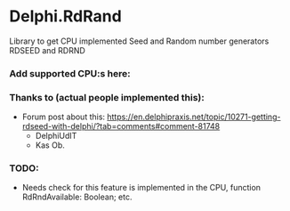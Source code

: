 # Delphi.RdRand

Library to get CPU implemented Seed and Random number generators RDSEED and RDRND

### Add supported CPU:s here:

### Thanks to (actual people implemented this): 
* Forum post about this: https://en.delphipraxis.net/topic/10271-getting-rdseed-with-delphi/?tab=comments#comment-81748
  * DelphiUdIT
  * Kas Ob. 

### TODO: 
* Needs check for this feature is implemented in the CPU, function RdRndAvailable: Boolean; etc.
